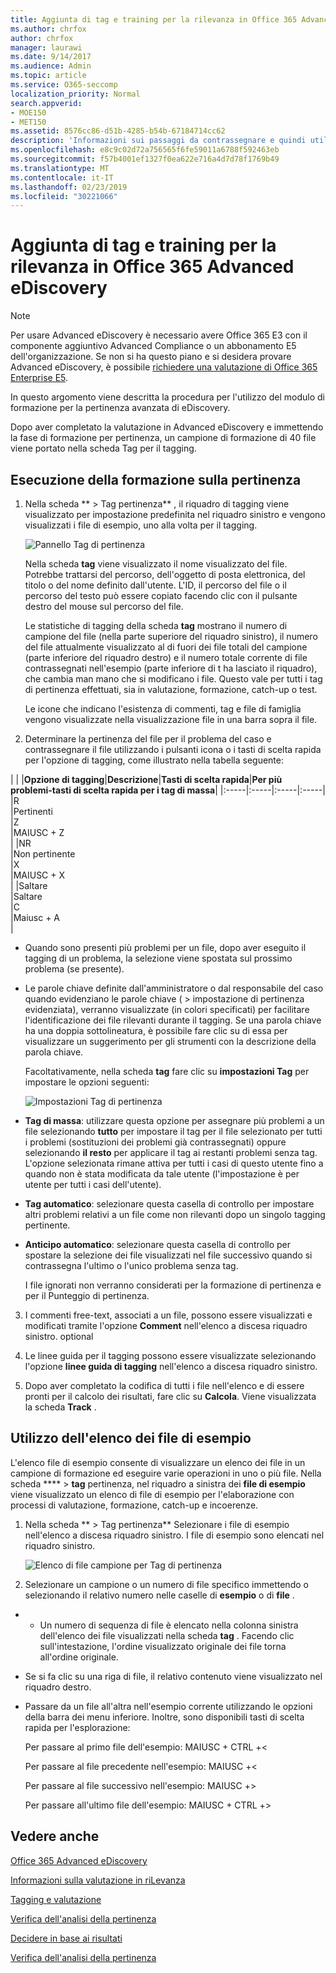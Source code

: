 ```yaml
---
title: Aggiunta di tag e training per la rilevanza in Office 365 Advanced eDiscovery
ms.author: chrfox
author: chrfox
manager: laurawi
ms.date: 9/14/2017
ms.audience: Admin
ms.topic: article
ms.service: O365-seccomp
localization_priority: Normal
search.appverid:
- MOE150
- MET150
ms.assetid: 8576cc86-d51b-4285-b54b-67184714cc62
description: 'Informazioni sui passaggi da contrassegnare e quindi utilizzare un campione di formazione di 40 file durante la fase di formazione per pertinenza di Office 365 Advanced eDiscovery.  '
ms.openlocfilehash: e8c9c02d72a756565f6fe59011a6788f592463eb
ms.sourcegitcommit: f57b4001ef1327f0ea622e716a4d7d78f1769b49
ms.translationtype: MT
ms.contentlocale: it-IT
ms.lasthandoff: 02/23/2019
ms.locfileid: "30221066"
---
```

# <a name="tagging-and-relevance-training-in-office-365-advanced-ediscovery"></a>Aggiunta di tag e training per la rilevanza in Office 365 Advanced eDiscovery

> [!NOTE]
> Per usare Advanced eDiscovery è necessario avere Office 365 E3 con il componente aggiuntivo Advanced Compliance o un abbonamento E5 dell'organizzazione. Se non si ha questo piano e si desidera provare Advanced eDiscovery, è possibile [richiedere una valutazione di Office 365 Enterprise E5](https://go.microsoft.com/fwlink/p/?LinkID=698279). 
  
In questo argomento viene descritta la procedura per l'utilizzo del modulo di formazione per la pertinenza avanzata di eDiscovery. 
  
Dopo aver completato la valutazione in Advanced eDiscovery e immettendo la fase di formazione per pertinenza, un campione di formazione di 40 file viene portato nella scheda Tag per il tagging. 
  
## <a name="performing-relevance-training"></a>Esecuzione della formazione sulla pertinenza

1. Nella scheda ** \> Tag pertinenza** , il riquadro di tagging viene visualizzato per impostazione predefinita nel riquadro sinistro e vengono visualizzati i file di esempio, uno alla volta per il tagging. 
    
    ![Pannello Tag di pertinenza](media/0cf19ab4-b427-4a7f-8749-0f4ed9afaf58.png)
  
    Nella scheda **tag** viene visualizzato il nome visualizzato del file. Potrebbe trattarsi del percorso, dell'oggetto di posta elettronica, del titolo o del nome definito dall'utente. L'ID, il percorso del file o il percorso del testo può essere copiato facendo clic con il pulsante destro del mouse sul percorso del file. 
    
    Le statistiche di tagging della scheda **tag** mostrano il numero di campione del file (nella parte superiore del riquadro sinistro), il numero del file attualmente visualizzato al di fuori dei file totali del campione (parte inferiore del riquadro destro) e il numero totale corrente di file contrassegnati nell'esempio (parte inferiore di t ha lasciato il riquadro), che cambia man mano che si modificano i file. Questo vale per tutti i tag di pertinenza effettuati, sia in valutazione, formazione, catch-up o test. 
    
    Le icone che indicano l'esistenza di commenti, tag e file di famiglia vengono visualizzate nella visualizzazione file in una barra sopra il file.
    
2. Determinare la pertinenza del file per il problema del caso e contrassegnare il file utilizzando i pulsanti icona o i tasti di scelta rapida per l'opzione di tagging, come illustrato nella tabella seguente:
    
| |
|**Opzione di tagging**|**Descrizione**|**Tasti di scelta rapida**|**Per più problemi-tasti di scelta rapida per i tag di massa**|
|:-----|:-----|:-----|:-----|
|R  <br/> |Pertinenti  <br/> |Z  <br/> |MAIUSC + Z  <br/> |
|NR  <br/> |Non pertinente  <br/> |X  <br/> |MAIUSC + X  <br/> |
|Saltare  <br/> |Saltare  <br/> |C  <br/> |Maiusc + A  <br/> |
   
  - Quando sono presenti più problemi per un file, dopo aver eseguito il tagging di un problema, la selezione viene spostata sul prossimo problema (se presente). 
    
  - Le parole chiave definite dall'amministratore o dal responsabile del caso quando evidenziano le parole chiave ( \> impostazione di pertinenza evidenziata), verranno visualizzate (in colori specificati) per facilitare l'identificazione dei file rilevanti durante il tagging. Se una parola chiave ha una doppia sottolineatura, è possibile fare clic su di essa per visualizzare un suggerimento per gli strumenti con la descrizione della parola chiave. 
    
    Facoltativamente, nella scheda **tag** fare clic su **impostazioni Tag** per impostare le opzioni seguenti: 
    
    ![Impostazioni Tag di pertinenza](media/533e89fa-7eb4-409e-ab07-f5aab9296dd8.png)
  
  - **Tag di massa**: utilizzare questa opzione per assegnare più problemi a un file selezionando **tutto** per impostare il tag per il file selezionato per tutti i problemi (sostituzioni dei problemi già contrassegnati) oppure selezionando **il resto** per applicare il tag ai restanti problemi senza tag. L'opzione selezionata rimane attiva per tutti i casi di questo utente fino a quando non è stata modificata da tale utente (l'impostazione è per utente per tutti i casi dell'utente). 
    
  - **Tag automatico**: selezionare questa casella di controllo per impostare altri problemi relativi a un file come non rilevanti dopo un singolo tagging pertinente.
    
  - **Anticipo automatico**: selezionare questa casella di controllo per spostare la selezione dei file visualizzati nel file successivo quando si contrassegna l'ultimo o l'unico problema senza tag. 
    
    I file ignorati non verranno considerati per la formazione di pertinenza e per il Punteggio di pertinenza.
    
3. I commenti free-text, associati a un file, possono essere visualizzati e modificati tramite l'opzione **Comment** nell'elenco a discesa riquadro sinistro. optional 
    
4. Le linee guida per il tagging possono essere visualizzate selezionando l'opzione **linee guida di tagging** nell'elenco a discesa riquadro sinistro. 
    
5. Dopo aver completato la codifica di tutti i file nell'elenco e di essere pronti per il calcolo dei risultati, fare clic su **Calcola**. Viene visualizzata la scheda **Track** . 
    
## <a name="working-with-the-sample-files-list"></a>Utilizzo dell'elenco dei file di esempio

L'elenco file di esempio consente di visualizzare un elenco dei file in un campione di formazione ed eseguire varie operazioni in uno o più file. Nella scheda **** \> **tag** pertinenza, nel riquadro a sinistra dei **file di esempio** viene visualizzato un elenco di file di esempio per l'elaborazione con processi di valutazione, formazione, catch-up e incoerenze. 
  
1. Nella scheda ** \> Tag pertinenza** Selezionare i file di esempio nell'elenco a discesa riquadro sinistro. I file di esempio sono elencati nel riquadro sinistro. 
    
    ![Elenco di file campione per Tag di pertinenza](media/fd058bdd-645a-4af1-a1eb-bff08581cb18.png)
  
2. Selezionare un campione o un numero di file specifico immettendo o selezionando il relativo numero nelle caselle di **esempio** o di **file** . 
    
  -   - Un numero di sequenza di file è elencato nella colonna sinistra dell'elenco dei file visualizzati nella scheda **tag** . Facendo clic sull'intestazione, l'ordine visualizzato originale dei file torna all'ordine originale. 
    
  - Se si fa clic su una riga di file, il relativo contenuto viene visualizzato nel riquadro destro.
    
  - Passare da un file all'altra nell'esempio corrente utilizzando le opzioni della barra dei menu inferiore. Inoltre, sono disponibili tasti di scelta rapida per l'esplorazione:
    
    Per passare al primo file dell'esempio: MAIUSC + CTRL +\<
    
    Per passare al file precedente nell'esempio: MAIUSC +\<
    
    Per passare al file successivo nell'esempio: MAIUSC +\>
    
    Per passare all'ultimo file dell'esempio: MAIUSC + CTRL +\>
    
## <a name="see-also"></a>Vedere anche

[Office 365 Advanced eDiscovery](office-365-advanced-ediscovery.md)
  
[Informazioni sulla valutazione in riLevanza](assessment-in-relevance-in-advanced-ediscovery.md)
  
[Tagging e valutazione](tagging-and-assessment-in-advanced-ediscovery.md)
  
[Verifica dell'analisi della pertinenza](track-relevance-analysis-in-advanced-ediscovery.md)
  
[Decidere in base ai risultati](decision-based-on-the-results-in-advanced-ediscovery.md)
  
[Verifica dell'analisi della pertinenza](test-relevance-analysis-in-advanced-ediscovery.md)

